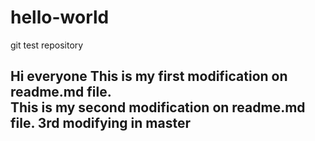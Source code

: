 # hello-world
git test repository

Hi everyone 
This is my first modification on readme.md file.<br>
This is my second modification on readme.md file.
3rd modifying in master
-----------------------------
